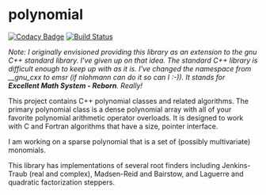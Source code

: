 # polynomial

[![Codacy Badge](https://api.codacy.com/project/badge/Grade/7f6bcfc8326a4dde8ff0d56069e94ed3)](https://app.codacy.com/app/emsr/polynomial?utm_source=github.com&utm_medium=referral&utm_content=emsr/polynomial&utm_campaign=Badge_Grade_Dashboard)
[![Build Status](https://travis-ci.org/emsr/polynomial.svg?branch=master)](https://travis-ci.org/emsr/polynomial)

<em>Note: I originally envisioned providing this library as an extension to the gnu C++ standard library.
I've given up on that idea. The standard C++ library is difficult enough to keep up with as it is.
I've changed the namespace from __gnu_cxx to emsr (if nlohmann can do it so can I :-)). It stands for <b>Excellent Math System - Reborn</b>. Really!</em>

This project contains C++ polynomial classes and related algorithms.
The primary polynomial class is a dense polynomial array with all of your favorite
polynomial arithmetic operator overloads.
It is designed to work with C and Fortran algorithms that have a size, pointer interface.

I am working on a sparse polynomial that is a set of (possibly multivariate) monomials.

This library has implementations of several root finders including Jenkins-Traub (real and complex), Madsen-Reid and Bairstow, and Laguerre and quadratic factorization steppers.
